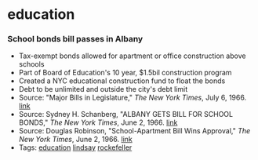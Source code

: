 # education
### School bonds bill passes in Albany
- Tax-exempt bonds allowed for apartment or office construction above schools
- Part of Board of Education's 10 year, $1.5bil construction program
- Created a NYC educational construction fund to float the bonds
- Debt to be unlimited and outside the city's debt limit
- Source: "Major Bills in Legislature," *The New York Times*, July 6, 1966. [link](https://nyti.ms/2O6rjag)
- Source: Sydney H. Schanberg, "ALBANY GETS BILL FOR SCHOOL BONDS," *The New York Times*, June 2, 1966. [link](https://nyti.ms/2LGaYaN)
- Source: Douglas Robinson, "School-Apartment Bill Wins Approval," *The New York Times*, June 2, 1966. [link](https://nyti.ms/2O71Oph)
- Tags: [education](../tags/education.md) [lindsay](../tags/lindsay.md) [rockefeller](../tags/rockefeller.md)

